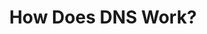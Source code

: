 ---
setup: |
  import Layout from '../../layouts/BlogPost.astro'
  import Cool from '../../components/Author.astro'
title: How Does DNS Work?
description: An exploration into the mysteries of DNS
publishDate: 2022 May 15
draft: true
---